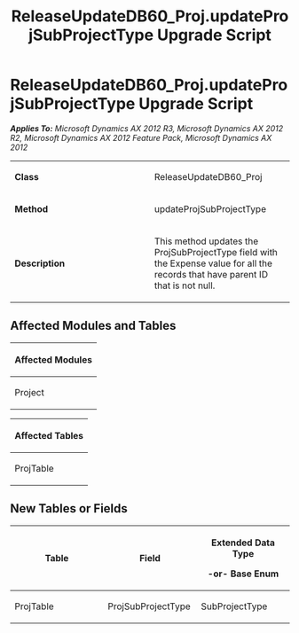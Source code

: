﻿---
title: ReleaseUpdateDB60_Proj.updateProjSubProjectType Upgrade Script
TOCTitle: ReleaseUpdateDB60_Proj.updateProjSubProjectType Upgrade Script
ms:assetid: 69a34374-05a0-71ce-a70f-fecfa9e60df7
ms:mtpsurl: https://msdn.microsoft.com/en-us/library/JJ685656(v=AX.60)
ms:contentKeyID: 49708858
ms.date: 05/18/2015
mtps_version: v=AX.60
---

# ReleaseUpdateDB60\_Proj.updateProjSubProjectType Upgrade Script 


_**Applies To:** Microsoft Dynamics AX 2012 R3, Microsoft Dynamics AX 2012 R2, Microsoft Dynamics AX 2012 Feature Pack, Microsoft Dynamics AX 2012_

<table>
<colgroup>
<col style="width: 50%" />
<col style="width: 50%" />
</colgroup>
<tbody>
<tr class="odd">
<td><p><strong>Class</strong></p></td>
<td><p>ReleaseUpdateDB60_Proj</p></td>
</tr>
<tr class="even">
<td><p><strong>Method</strong></p></td>
<td><p>updateProjSubProjectType</p></td>
</tr>
<tr class="odd">
<td><p><strong>Description</strong></p></td>
<td><p>This method updates the ProjSubProjectType field with the Expense value for all the records that have parent ID that is not null.</p></td>
</tr>
</tbody>
</table>


## Affected Modules and Tables

<table>
<colgroup>
<col style="width: 100%" />
</colgroup>
<thead>
<tr class="header">
<th><p>Affected Modules</p></th>
</tr>
</thead>
<tbody>
<tr class="odd">
<td><p>Project</p></td>
</tr>
</tbody>
</table>


<table>
<colgroup>
<col style="width: 100%" />
</colgroup>
<thead>
<tr class="header">
<th><p>Affected Tables</p></th>
</tr>
</thead>
<tbody>
<tr class="odd">
<td><p>ProjTable</p></td>
</tr>
</tbody>
</table>


## New Tables or Fields

<table>
<colgroup>
<col style="width: 33%" />
<col style="width: 33%" />
<col style="width: 33%" />
</colgroup>
<thead>
<tr class="header">
<th><p>Table</p></th>
<th><p>Field</p></th>
<th><p>Extended Data Type</p>
<p>-or- Base Enum</p></th>
</tr>
</thead>
<tbody>
<tr class="odd">
<td><p>ProjTable</p></td>
<td><p>ProjSubProjectType</p></td>
<td><p>SubProjectType</p></td>
</tr>
</tbody>
</table>

  


